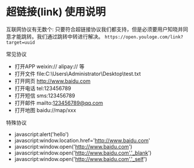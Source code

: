 # 超链接(link) 使用说明

互联网协议有无数个: 只要符合超链接协议我们都支持，但是必须要用户知晓并同意才能跳转。我们通过跳转中转进行解决。 `https://open.youloge.com/link?target=uuid`


常见协议

- 打开APP weixin:// alipay:// 等
- 打开文件 file:C:\Users\Administrator\Desktop\test.txt
- 打开网页 http://www.baidu.com
- 打开电话 tel:123456789
- 打开短信 sms:123456789
- 打开邮件 mailto:123456789@qq.com
- 打开地图 baidu://map/xxx

特殊协议

- javascript:alert('hello')
- javascript:window.location.href='http://www.baidu.com'
- javascript:window.open('http://www.baidu.com')
- javascript:window.open('http://www.baidu.com','_blank')
- javascript:window.open('http://www.baidu.com','_self')

